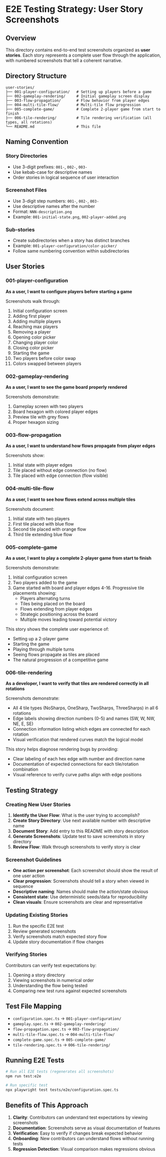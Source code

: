 # E2E Testing Strategy: User Story Screenshots

## Overview

This directory contains end-to-end test screenshots organized as **user stories**. Each story represents a complete user flow through the application, with numbered screenshots that tell a coherent narrative.

## Directory Structure

```
user-stories/
├── 001-player-configuration/   # Setting up players before a game
├── 002-gameplay-rendering/     # Initial gameplay screen display
├── 003-flow-propagation/       # Flow behavior from player edges
├── 004-multi-tile-flow/        # Multi-tile flow progression
├── 005-complete-game/          # Complete 2-player game from start to finish
├── 006-tile-rendering/         # Tile rendering verification (all types, all rotations)
└── README.md                   # This file
```

## Naming Convention

### Story Directories
- Use 3-digit prefixes: `001-`, `002-`, `003-`
- Use kebab-case for descriptive names
- Order stories in logical sequence of user interaction

### Screenshot Files
- Use 3-digit step numbers: `001-`, `002-`, `003-`
- Use descriptive names after the number
- Format: `NNN-description.png`
- Example: `001-initial-state.png`, `002-player-added.png`

### Sub-stories
- Create subdirectories when a story has distinct branches
- Example: `001-player-configuration/color-picker/`
- Follow same numbering convention within subdirectories

## User Stories

### 001-player-configuration
**As a user, I want to configure players before starting a game**

Screenshots walk through:
1. Initial configuration screen
2. Adding first player
3. Adding multiple players
4. Reaching max players
5. Removing a player
6. Opening color picker
7. Changing player color
8. Closing color picker
9. Starting the game
10. Two players before color swap
11. Colors swapped between players

### 002-gameplay-rendering
**As a user, I want to see the game board properly rendered**

Screenshots demonstrate:
1. Gameplay screen with two players
2. Board hexagon with colored player edges
3. Preview tile with grey flows
4. Proper hexagon sizing

### 003-flow-propagation
**As a user, I want to understand how flows propagate from player edges**

Screenshots show:
1. Initial state with player edges
2. Tile placed without edge connection (no flow)
3. Tile placed with edge connection (flow visible)

### 004-multi-tile-flow
**As a user, I want to see how flows extend across multiple tiles**

Screenshots document:
1. Initial state with two players
2. First tile placed with blue flow
3. Second tile placed with orange flow
4. Third tile extending blue flow

### 005-complete-game
**As a user, I want to play a complete 2-player game from start to finish**

Screenshots demonstrate:
1. Initial configuration screen
2. Two players added to the game
3. Game started with board and player edges
4-16. Progressive tile placements showing:
   - Players alternating turns
   - Tiles being placed on the board
   - Flows extending from player edges
   - Strategic positioning across the board
   - Multiple moves leading toward potential victory

This story shows the complete user experience of:
- Setting up a 2-player game
- Starting the game
- Playing through multiple turns
- Seeing flows propagate as tiles are placed
- The natural progression of a competitive game

### 006-tile-rendering
**As a developer, I want to verify that tiles are rendered correctly in all rotations**

Screenshots demonstrate:
- All 4 tile types (NoSharps, OneSharp, TwoSharps, ThreeSharps) in all 6 rotations
- Edge labels showing direction numbers (0-5) and names (SW, W, NW, NE, E, SE)
- Connection information listing which edges are connected for each rotation
- Visual verification that rendered curves match the logical model

This story helps diagnose rendering bugs by providing:
- Clear labeling of each hex edge with number and direction name
- Documentation of expected connections for each tile/rotation combination
- Visual reference to verify curve paths align with edge positions

## Testing Strategy

### Creating New User Stories

1. **Identify the User Flow**: What is the user trying to accomplish?
2. **Create Story Directory**: Use next available number with descriptive name
3. **Document Story**: Add entry to this README with story description
4. **Generate Screenshots**: Update test to save screenshots in story directory
5. **Review Flow**: Walk through screenshots to verify story is clear

### Screenshot Guidelines

- **One action per screenshot**: Each screenshot should show the result of one user action
- **Clear progression**: Screenshots should tell a story when viewed in sequence
- **Descriptive naming**: Names should make the action/state obvious
- **Consistent state**: Use deterministic seeds/data for reproducibility
- **Clean visuals**: Ensure screenshots are clear and representative

### Updating Existing Stories

1. Run the specific E2E test
2. Review generated screenshots
3. Verify screenshots match expected story flow
4. Update story documentation if flow changes

### Verifying Stories

Contributors can verify test expectations by:

1. Opening a story directory
2. Viewing screenshots in numerical order
3. Understanding the flow being tested
4. Comparing new test runs against expected screenshots

## Test File Mapping

- `configuration.spec.ts` → `001-player-configuration/`
- `gameplay.spec.ts` → `002-gameplay-rendering/`
- `flow-propagation.spec.ts` → `003-flow-propagation/`
- `multi-tile-flow.spec.ts` → `004-multi-tile-flow/`
- `complete-game.spec.ts` → `005-complete-game/`
- `tile-rendering.spec.ts` → `006-tile-rendering/`

## Running E2E Tests

```bash
# Run all E2E tests (regenerates all screenshots)
npm run test:e2e

# Run specific test
npx playwright test tests/e2e/configuration.spec.ts
```

## Benefits of This Approach

1. **Clarity**: Contributors can understand test expectations by viewing screenshots
2. **Documentation**: Screenshots serve as visual documentation of features
3. **Verification**: Easy to verify if changes break expected behavior
4. **Onboarding**: New contributors can understand flows without running tests
5. **Regression Detection**: Visual comparison makes regressions obvious

